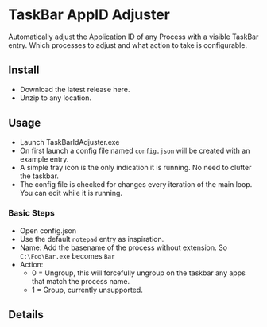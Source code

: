 # TaskBar AppID Adjuster

Automatically adjust the Application ID of any Process with a visible TaskBar entry.  Which processes to adjust and what action to take is configurable.

## Install

- Download the latest release here.
- Unzip to any location.

## Usage
- Launch TaskBarIdAdjuster.exe
- On first launch a config file named `config.json` will be created with an example entry.
- A simple tray icon is the only indication it is running.  No need to clutter the taskbar. 
- The config file is checked for changes every iteration of the main loop.  You can edit while it is running.

### Basic Steps
* Open config.json
* Use the default `notepad` entry as inspiration.
* Name: Add the basename of the process without extension.  So `C:\Foo\Bar.exe` becomes `Bar`
* Action:
  * 0 = Ungroup, this will forcefully ungroup on the taskbar any apps that match the process name.
  * 1 = Group, currently unsupported.
 
## Details

